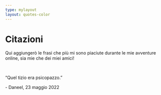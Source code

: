 ```yaml
---
type: mylayout
layout: quotes-color
---
```


# Citazioni

Qui aggiungerò le frasi che più mi sono piaciute durante le mie avventure online, sia mie che dei miei amici!

&nbsp;

“Quel tizio era psicopazzo.”
<p class="right">- Daneel, 23 maggio 2022</p>
